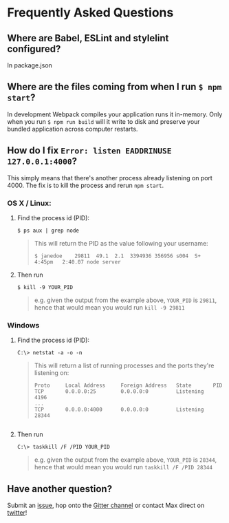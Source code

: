 # Frequently Asked Questions

## Where are Babel, ESLint and stylelint configured?

In package.json

## Where are the files coming from when I run `$ npm start`?

In development Webpack compiles your application runs it in-memory. Only when
you run `$ npm run build` will it write to disk and preserve your bundled
application across computer restarts.

## How do I fix `Error: listen EADDRINUSE 127.0.0.1:4000`?

This simply means that there's another process already listening on port 4000.
The fix is to kill the process and rerun `npm start`.

### OS X / Linux:

1. Find the process id (PID):
    ```Shell
    $ ps aux | grep node
    ```
    > This will return the PID as the value following your username:
    > ```Shell
    > $ janedoe    29811  49.1  2.1  3394936 356956 s004  S+    4:45pm   2:40.07 node server
    > ```

1. Then run
    ```Shell
    $ kill -9 YOUR_PID
    ```
    > e.g. given the output from the example above, `YOUR_PID` is `29811`, hence
    that would mean you would run `kill -9 29811`

### Windows

1. Find the process id (PID):
    ```Shell
    C:\> netstat -a -o -n
    ```

    > This will return a list of running processes and the ports they're
    listening on:
    > ```
    > Proto     Local Address     Foreign Address   State       PID
    > TCP       0.0.0.0:25        0.0.0.0:0         Listening   4196
    > ...
    > TCP       0.0.0.0:4000      0.0.0.0:0         Listening   28344
    ```

1. Then run
    ```Shell
    C:\> taskkill /F /PID YOUR_PID
    ```
    > e.g. given the output from the example above, `YOUR_PID` is `28344`, hence
    that would mean you would run `taskkill /F /PID 28344`

## Have another question?

Submit an [issue](https://github.com/mxstbr/react-boilerplate/issues),
hop onto the [Gitter channel](https://gitter.im/mxstbr/react-boilerplate)
or contact Max direct on [twitter](https://twitter.com/mxstbr)!
